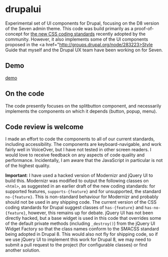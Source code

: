 # drupalui

Experimental set of UI components for Drupal, focusing on the D8 version of the Seven admin theme. This code was build primarily as a proof-of-concept for <a href="http://drupal.org/node/1886770">the new CSS coding standards</a> recently adopted by the community. However, it also implements some of the UI components proposed in the <a href="http://groups.drupal.org/node/283223>Style Guide</a> that myself and the Drupal UX team have been working on for Seven.

## Demo
[demo](http://ryanfrederick.com/sandbox/d8/seven/)

## On the code

The code presently focuses on the splitbutton component, and necessarily implements the components on which it depends (button, popup, menu).

## Code review is welcome

I made an effort to code the components to all of our current standards, including accessibility. The components are keyboard-navigable, and work fairly well in VoiceOver, but I have not tested in other screen readers. I would love to receive feedback on any aspects of code quality and performance. Incidentally, I am aware that the JavaScript in particular is not of the highest quality.

**Important**: I have used a hacked version of Modernizr and jQuery UI to build this. Modernizr was modified to output the following classes on `<html>`, as suggested in an earlier draft of the new coding standards: for supported features, `supports-{feature}` and for unsupported, the standard `no-{feature}`. This is non-standard behaviour for Modernizr and probably should not be used in any shipping code. The current version of the CSS coding standards for Drupal suggest classes of `has-{feature}` and `has-no-{feature}`, however, this remains up for debate. jQuery UI has not been directly hacked, but a base widget is used in this code that overrides some of the default private methods (including `_destroy()`) from the jQuery UI Widget Factory so that the class names conform to the SMACSS standard being adopted in Drupal 8. This would also not fly for shipping code, so if we use jQuery UI to implement this work for Drupal 8, we may need to submit a pull request to the project (for configurable classes) or find another solution.
